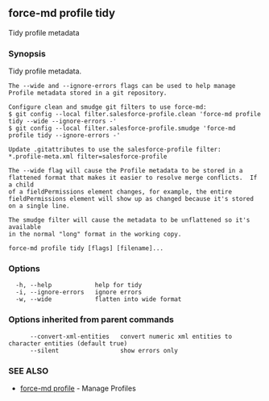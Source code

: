 ## force-md profile tidy

Tidy profile metadata

### Synopsis


Tidy profile metadata.

	The --wide and --ignore-errors flags can be used to help manage
	Profile metadata stored in a git repository.

	Configure clean and smudge git filters to use force-md:
	$ git config --local filter.salesforce-profile.clean 'force-md profile tidy --wide --ignore-errors -'
	$ git config --local filter.salesforce-profile.smudge 'force-md profile tidy --ignore-errors -'

	Update .gitattributes to use the salesforce-profile filter:
	*.profile-meta.xml filter=salesforce-profile

	The --wide flag will cause the Profile metadata to be stored in a
	flattened format that makes it easier to resolve merge conflicts.  If a child
	of a fieldPermissions element changes, for example, the entire
	fieldPermissions element will show up as changed because it's stored on a single line.

	The smudge filter will cause the metadata to be unflattened so it's available
	in the normal "long" format in the working copy.



```
force-md profile tidy [flags] [filename]...
```

### Options

```
  -h, --help            help for tidy
  -i, --ignore-errors   ignore errors
  -w, --wide            flatten into wide format
```

### Options inherited from parent commands

```
      --convert-xml-entities   convert numeric xml entities to character entities (default true)
      --silent                 show errors only
```

### SEE ALSO

* [force-md profile](force-md_profile.md)	 - Manage Profiles

